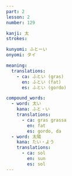 ```yaml
---
part: 2
lesson: 2
number: 129

kanji: 太
strokes:

kunyomi: ふとーい
onyomi: タイ

meaning:
  translations:
    - ca: ふとい (gras)
      en: ふとい (fat)
      es: ふとい (gordo)

compound_words:
  - word: 太い
    kana: ふと・い
    translations:
      - ca: gras grassa
        en: fat
        es: gordo, da
  - word: 太陽
    kana: たい・よう
    translations:
      - ca: sol
        en: sun
        es: sol
---
```

